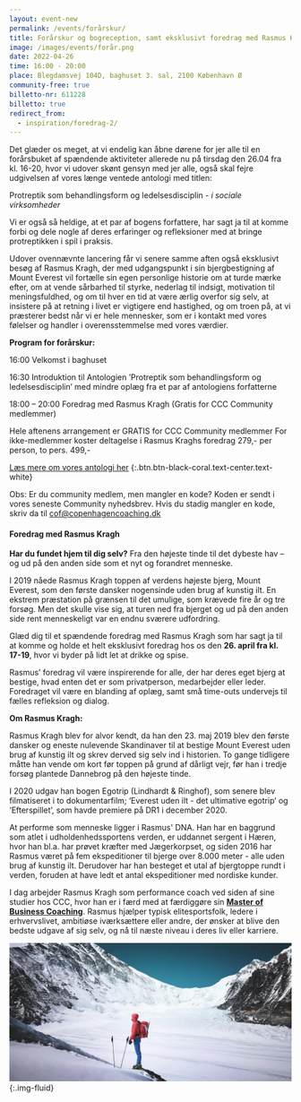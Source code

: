 ```yaml
---
layout: event-new
permalink: /events/forårskur/
title: Forårskur og bogreception, samt eksklusivt foredrag med Rasmus Kragh
image: /images/events/forår.png
date: 2022-04-26
time: 16:00 - 20:00
place: Blegdamsvej 104D, baghuset 3. sal, 2100 København Ø
community-free: true
billetto-nr: 611228
billetto: true
redirect_from:
  - inspiration/foredrag-2/
---
```


Det glæder os meget, at vi endelig kan åbne dørene for jer alle til en forårsbuket af spændende aktiviteter allerede nu på tirsdag den 26.04 fra kl. 16-20, hvor vi udover skønt gensyn med jer alle, også skal fejre udgivelsen af vores længe ventede antologi med titlen:

Protreptik som behandlingsform og ledelsesdisciplin
*- i sociale virksomheder*

Vi er også så heldige, at et par af bogens forfattere, har sagt ja til at komme forbi og dele nogle af deres erfaringer og refleksioner med at bringe protreptikken i spil i praksis.

Udover ovennævnte lancering får vi senere samme aften også eksklusivt besøg af Rasmus Kragh, der med udgangspunkt i sin bjergbestigning af Mount Everest vil fortælle sin egen personlige historie om at turde mærke efter, om at vende sårbarhed til styrke, nederlag til indsigt, motivation til meningsfuldhed, og om til hver en tid at være ærlig overfor sig selv, at insistere på at retning i livet er vigtigere end hastighed, og om troen på, at vi præsterer bedst når vi er hele mennesker, som er i kontakt med vores følelser og handler i overensstemmelse med vores værdier.

**Program for forårskur:**

16:00 Velkomst i baghuset

16:30 Introduktion til Antologien ’Protreptik som behandlingsform og ledelsesdisciplin’ med mindre oplæg fra et par af antologiens forfatterne

18:00 – 20:00 Foredrag med Rasmus Kragh
(Gratis for CCC Community medlemmer)

Hele aftenens arrangement er GRATIS for CCC Community medlemmer
For ikke-medlemmer koster deltagelse i Rasmus Kraghs foredrag 279,- per person, to pers. 499,-

[Læs mere om vores antologi her](/protrptik-som-behandlingsform-og-ledelsesdisciplin)
{:.btn.btn-black-coral.text-center.text-white}

Obs: Er du community medlem, men mangler en kode?
Koden er sendt i vores seneste Community nyhedsbrev. Hvis du stadig mangler en kode, skriv da til cof@copenhagencoaching.dk


#### Foredrag med Rasmus Kragh
**Har du fundet hjem til dig selv?**
Fra den højeste tinde til det dybeste hav – og ud på den anden side som et nyt og forandret menneske.

I 2019 nåede Rasmus Kragh toppen af verdens højeste bjerg, Mount Everest, som den første dansker nogensinde uden brug af kunstig ilt. En ekstrem præstation på grænsen til det umulige, som krævede fire år og tre forsøg. Men det skulle vise sig, at turen ned fra bjerget og ud på den anden side rent menneskeligt var en endnu sværere udfordring.

 

Glæd dig til et spændende foredrag med Rasmus Kragh som har sagt ja til at komme og holde et helt eksklusivt foredrag hos os den **26. april fra kl. 17-19**, hvor vi byder på lidt let at drikke og spise.

Rasmus’ foredrag vil være inspirerende for alle, der har deres eget bjerg at bestige, hvad enten det er som privatperson, medarbejder eller leder. Foredraget vil være en blanding af oplæg, samt små time-outs undervejs til fælles refleksion og dialog.

**Om Rasmus Kragh:**

Rasmus Kragh blev for alvor kendt, da han den 23. maj 2019 blev den første dansker og eneste nulevende Skandinaver til at bestige Mount Everest uden brug af kunstig ilt og skrev derved sig selv ind i historien. To gange tidligere måtte han vende om kort før toppen på grund af dårligt vejr, før han i tredje forsøg plantede Dannebrog på den højeste tinde.


I 2020 udgav han bogen Egotrip (Lindhardt & Ringhof), som senere blev filmatiseret i to dokumentarfilm; ‘Everest uden ilt - det ultimative egotrip’ og ‘Efterspillet’, som havde premiere på DR1 i december 2020.


At performe som menneske ligger i Rasmus' DNA. Han har en baggrund som atlet i udholdenhedssportens verden, er uddannet sergent i Hæren, hvor han bl.a. har prøvet kræfter med Jægerkorpset, og siden 2016 har Rasmus været på fem ekspeditioner til bjerge over 8.000 meter - alle uden brug af kunstig ilt. Derudover har han besteget et utal af bjergtoppe rundt i verden, foruden at have ledt et antal ekspeditioner med nordiske kunder.


I dag arbejder Rasmus Kragh som performance coach ved siden af sine studier hos CCC, hvor han er i færd med at færdiggøre sin <a class="hover-underlined-white" href="/academy/master-of-business-coaching/"><b>Master of Business Coaching</b></a>. Rasmus hjælper typisk elitesportsfolk, ledere i erhvervslivet, ambitiøse iværksættere eller andre, der ønsker at blive den bedste udgave af sig selv, og nå til næste niveau i deres liv eller karriere.

![rasmuskragh](/images/events/rasmus-kragh-1.png)
{:.img-fluid}